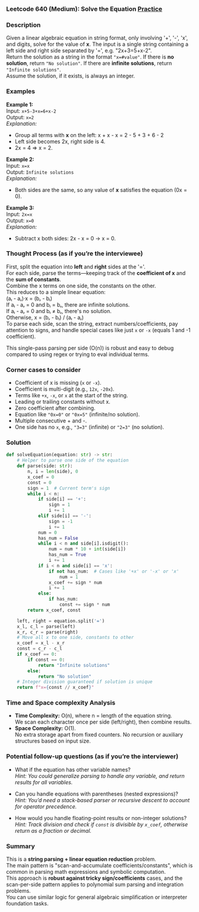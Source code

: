 ### Leetcode 640 (Medium): Solve the Equation [Practice](https://leetcode.com/problems/solve-the-equation)

### Description  
Given a linear algebraic equation in string format, only involving '+', '-', 'x', and digits, solve for the value of **x**. The input is a single string containing a left side and right side separated by '=', e.g. "2x+3=5+x-2".  
Return the solution as a string in the format `"x=#value"`. If there is **no solution**, return `"No solution"`. If there are **infinite solutions**, return `"Infinite solutions"`.  
Assume the solution, if it exists, is always an integer.
  
### Examples  

**Example 1:**  
Input: `x+5-3+x=6+x-2`  
Output: `x=2`  
*Explanation:*
- Group all terms with **x** on the left: x + x - x = 2 - 5 + 3 + 6 - 2  
- Left side becomes 2x, right side is 4.  
- 2x = 4 ⇒ x = 2.

**Example 2:**  
Input: `x=x`  
Output: `Infinite solutions`  
*Explanation:*
- Both sides are the same, so any value of **x** satisfies the equation (0x = 0).

**Example 3:**  
Input: `2x=x`  
Output: `x=0`  
*Explanation:*
- Subtract x both sides: 2x - x = 0 → x = 0.

### Thought Process (as if you’re the interviewee)  
First, split the equation into **left** and **right** sides at the '='.  
For each side, parse the terms—keeping track of the **coefficient of x** and the **sum of constants**.  
Combine the x terms on one side, the constants on the other.  
This reduces to a simple linear equation:  
(aₗ - aᵣ)·x = (bᵣ - bₗ)  
If aₗ - aᵣ = 0 and bₗ = bᵣ, there are infinite solutions.  
If aₗ - aᵣ = 0 and bₗ ≠ bᵣ, there's no solution.  
Otherwise, x = (bᵣ - bₗ) / (aₗ - aᵣ)  
To parse each side, scan the string, extract numbers/coefficients, pay attention to signs, and handle special cases like just `x` or `-x` (equals 1 and -1 coefficient).

This single-pass parsing per side (O(n)) is robust and easy to debug compared to using regex or trying to eval individual terms.

### Corner cases to consider  
- Coefficient of x is missing (`x` or `-x`).
- Coefficient is multi-digit (e.g., `12x`, `-20x`).
- Terms like `+x`, `-x`, or `x` at the start of the string.
- Leading or trailing constants without x.
- Zero coefficient after combining.
- Equation like `"0x=0"` or `"0x=5"` (infinite/no solution).
- Multiple consecutive + and -.
- One side has no `x`, e.g., `"3=3"` (infinite) or `"2=3"` (no solution).

### Solution

```python
def solveEquation(equation: str) -> str:
    # Helper to parse one side of the equation
    def parse(side: str):
        n, i = len(side), 0
        x_coef = 0
        const = 0
        sign = 1  # Current term's sign
        while i < n:
            if side[i] == '+':
                sign = 1
                i += 1
            elif side[i] == '-':
                sign = -1
                i += 1
            num = 0
            has_num = False
            while i < n and side[i].isdigit():
                num = num * 10 + int(side[i])
                has_num = True
                i += 1
            if i < n and side[i] == 'x':
                if not has_num:  # Cases like '+x' or '-x' or 'x'
                    num = 1
                x_coef += sign * num
                i += 1
            else:
                if has_num:
                    const += sign * num
        return x_coef, const

    left, right = equation.split('=')
    x_l, c_l = parse(left)
    x_r, c_r = parse(right)
    # Move all x to one side, constants to other
    x_coef = x_l - x_r
    const = c_r - c_l
    if x_coef == 0:
        if const == 0:
            return "Infinite solutions"
        else:
            return "No solution"
    # Integer division guaranteed if solution is unique
    return f"x={const // x_coef}"

```

### Time and Space complexity Analysis  

- **Time Complexity:** O(n), where n = length of the equation string.  
  We scan each character once per side (left/right), then combine results.
- **Space Complexity:** O(1).  
  No extra storage apart from fixed counters. No recursion or auxiliary structures based on input size.

### Potential follow-up questions (as if you’re the interviewer)  

- What if the equation has other variable names?  
  *Hint: You could generalize parsing to handle any variable, and return results for all variables.*

- Can you handle equations with parentheses (nested expressions)?  
  *Hint: You’d need a stack-based parser or recursive descent to account for operator precedence.*

- How would you handle floating-point results or non-integer solutions?  
  *Hint: Track division and check if `const` is divisible by `x_coef`, otherwise return as a fraction or decimal.*

### Summary
This is a **string parsing + linear equation reduction** problem.  
The main pattern is "scan-and-accumulate coefficients/constants", which is common in parsing math expressions and symbolic computation.  
This approach is **robust against tricky sign/coefficients** cases, and the scan-per-side pattern applies to polynomial sum parsing and integration problems.  
You can use similar logic for general algebraic simplification or interpreter foundation tasks.